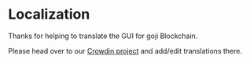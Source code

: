 # Localization

Thanks for helping to translate the GUI for goji Blockchain.

Please head over to our [Crowdin project](https://crowdin.com/project/goji-blockchain/) and add/edit translations there.
